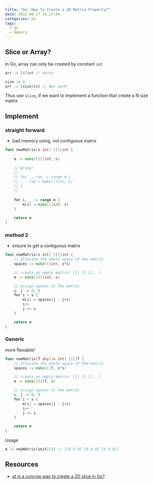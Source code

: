 ```yaml
---
title: "Go: How To Create a 2D Matrix Properly?"
date: 2022-08-17 14:27:04
categories: Go
tags:
  - go
  - memory
---
```


## Slice or Array?
In Go, array can only be created by constant `int`
```go
arr := [4]int // works

size := 4
arr := [size]int // Not work!
```
Thus use `slice`, if we want to implement a function that create a N size matrix

## Implement

### straight forward
- bad memory using, not contiguous matrix

```go
func newMatrix(s int) [][]int {
    
    m := make([][]int, s)
    
    // Wrong!
    //
    // for _, row := range m {
    //     row = make([]int, s)
    // }
    //
    
    for i, _ := range m {
        m[i] = make([]int, s)
    }
    
    return m
}
```
### method 2
- ensure to get a contiguous matrix

```go
func newMatrix(s int) [][]int {
	// allocate the whole space of the matrix
	spaces := make([]int, s*s)

	// create an empty matrix: [[] [] []...]
	m := make([][]int, s)

	// assign spaces to the matrix
	i, j := 0, 0
	for i < s {
		m[i] = spaces[j : j+s]
		i++
		j += s
	}

	return m
}
```

### Generic
more flexiable!
```go
func newMatrix[T any](s int) [][]T {
	// allocate the whole space of the matrix
	spaces := make([]T, s*s)

	// create an empty matrix: [[] [] []...]
	m := make([][]T, s)

	// assign spaces to the matrix
	i, j := 0, 0
	for i < s {
		m[i] = spaces[j : j+s]
		i++
		j += s
	}

	return m
}
```
Usage
```go
m := newMatrix[unit](3) // [[0 0 0] [0 0 0] [0 0 0]]
```


## Resources
- [at is a concise way to create a 2D slice in Go?](https://stackoverflow.com/questions/39804861/what-is-a-concise-way-to-create-a-2d-slice-in-go)